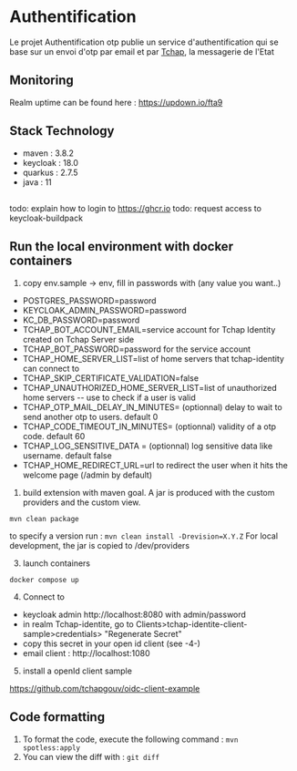 # Authentification
Le projet Authentification otp publie un service d'authentification qui se base sur un envoi d'otp par email et par [Tchap](https://tchap.beta.gouv.fr/), la messagerie de l'Etat

## Monitoring

Realm uptime can be found here : https://updown.io/fta9

## Stack Technology
- maven : 3.8.2
- keycloak : 18.0
- quarkus : 2.7.5
- java : 11

## 
todo: explain how to login to https://ghcr.io
todo: request access to keycloak-buildpack

## Run the local environment with docker containers

1. copy env.sample -> env, fill in passwords with (any value you want..)
- POSTGRES_PASSWORD=password
- KEYCLOAK_ADMIN_PASSWORD=password
- KC_DB_PASSWORD=password
- TCHAP_BOT_ACCOUNT_EMAIL=service account for Tchap Identity created on Tchap Server side
- TCHAP_BOT_PASSWORD=password for the service account
- TCHAP_HOME_SERVER_LIST=list of home servers that tchap-identity can connect to
- TCHAP_SKIP_CERTIFICATE_VALIDATION=false
- TCHAP_UNAUTHORIZED_HOME_SERVER_LIST=list of unauthorized home servers -- use to check if a user is valid
- TCHAP_OTP_MAIL_DELAY_IN_MINUTES= (optionnal) delay to wait to send another otp to users. default 0
- TCHAP_CODE_TIMEOUT_IN_MINUTES= (optionnal) validity of a otp code. default 60
- TCHAP_LOG_SENSITIVE_DATA = (optionnal) log sensitive data like username. default false
- TCHAP_HOME_REDIRECT_URL=url to redirect the user when it hits the welcome page (/admin by default)
1. build extension with maven goal. A jar is produced with the custom providers and the custom view.

`mvn clean package`

to specify a version run :
`mvn clean install -Drevision=X.Y.Z`
For local development, the jar is copied to /dev/providers

3. launch containers

`docker compose up`

4. Connect to
- keycloak admin http://localhost:8080 with admin/password
- in realm Tchap-identite, go to Clients>tchap-identite-client-sample>credentials> "Regenerate Secret"
- copy this secret in your open id client (see -4-)
- email client : http://localhost:1080

5. install a openId client sample

https://github.com/tchapgouv/oidc-client-example


## Code formatting

1. To format the code, execute the following command : `mvn spotless:apply`
2. You can view the diff with : `git diff `
